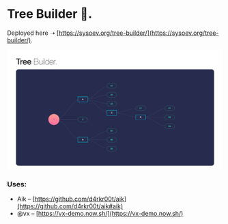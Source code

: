 # Tree Builder 🌳.

Deployed here ➝ [https://sysoev.org/tree-builder/](https://sysoev.org/tree-builder/).

![Tree Builder 🌳](/assets/screenshot.png)

### Uses:
* Aik – [https://github.com/d4rkr00t/aik](https://github.com/d4rkr00t/aik#aik)
* @vx – [https://vx-demo.now.sh/](https://vx-demo.now.sh/)
